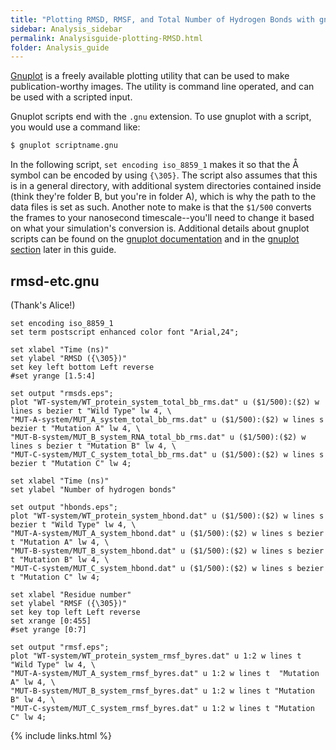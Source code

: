 ```yaml
---
title: "Plotting RMSD, RMSF, and Total Number of Hydrogen Bonds with gnuplot"
sidebar: Analysis_sidebar
permalink: Analysisguide-plotting-RMSD.html
folder: Analysis_guide
---
```


<link rel="stylesheet" href="css/theme-purple.css">

[Gnuplot](http://www.gnuplot.info/) is a freely available plotting utility that
can be used to make publication-worthy images.
The utility is command line operated, and can be used with a scripted input.

Gnuplot scripts end with the `.gnu` extension.
To use gnuplot with a script, you would use a command like:
```bash
$ gnuplot scriptname.gnu
```

In the following script, `set encoding iso_8859_1` makes it so that the &#8491;
symbol can be encoded by using `{\305}`.
The script also assumes that this is in a general directory, with additional
system directories contained inside (think they're folder B, but you're in
folder A), which is why the path to the data files is set as such.
Another note to make is that the `$1/500` converts the frames to your
nanosecond timescale--you'll need to change it based on what your simulation's
conversion is.
Additional details about gnuplot scripts can be found on the
[gnuplot documentation](http://www.gnuplot.info/documentation.html)
and in the [gnuplot section](Analysisguide-gnuplot.html) later in this guide.

## rmsd-etc.gnu

(Thank's Alice!)
```Gnuplot
set encoding iso_8859_1
set term postscript enhanced color font "Arial,24";

set xlabel "Time (ns)"
set ylabel "RMSD ({\305})"
set key left bottom Left reverse
#set yrange [1.5:4]

set output "rmsds.eps";
plot "WT-system/WT_protein_system_total_bb_rms.dat" u ($1/500):($2) w lines s bezier t "Wild Type" lw 4, \
"MUT-A-system/MUT_A_system_total_bb_rms.dat" u ($1/500):($2) w lines s bezier t "Mutation A" lw 4, \
"MUT-B-system/MUT_B_system_RNA_total_bb_rms.dat" u ($1/500):($2) w lines s bezier t "Mutation B" lw 4, \
"MUT-C-system/MUT_C_system_total_bb_rms.dat" u ($1/500):($2) w lines s bezier t "Mutation C" lw 4;

set xlabel "Time (ns)"
set ylabel "Number of hydrogen bonds"

set output "hbonds.eps";
plot "WT-system/WT_protein_system_hbond.dat" u ($1/500):($2) w lines s bezier t "Wild Type" lw 4, \
"MUT-A-system/MUT_A_system_hbond.dat" u ($1/500):($2) w lines s bezier t "Mutation A" lw 4, \
"MUT-B-system/MUT_B_system_hbond.dat" u ($1/500):($2) w lines s bezier t "Mutation B" lw 4, \
"MUT-C-system/MUT_C_system_hbond.dat" u ($1/500):($2) w lines s bezier t "Mutation C" lw 4;

set xlabel "Residue number"
set ylabel "RMSF ({\305})"
set key top left Left reverse
set xrange [0:455]
#set yrange [0:7]

set output "rmsf.eps";
plot "WT-system/WT_protein_system_rmsf_byres.dat" u 1:2 w lines t  "Wild Type" lw 4, \
"MUT-A-system/MUT_A_system_rmsf_byres.dat" u 1:2 w lines t  "Mutation A" lw 4, \
"MUT-B-system/MUT_B_system_rmsf_byres.dat" u 1:2 w lines t "Mutation B" lw 4, \
"MUT-C-system/MUT_C_system_rmsf_byres.dat" u 1:2 w lines t "Mutation C" lw 4;
```

{% include links.html %}
